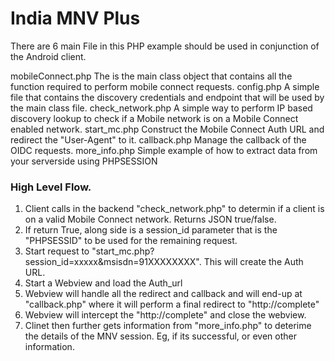 # India MNV Plus

There are 6 main File in this PHP example
should be used in conjunction of the Android client.

mobileConnect.php
   The is the main class object that contains all the function required to perform mobile connect requests.
config.php
   A simple file that contains the discovery credentials and endpoint that will be used by the main class file.
check_network.php
   A simple way to perform IP based discovery lookup to check if a Mobile network is on a Mobile Connect enabled network.
start_mc.php
   Construct the Mobile Connect Auth URL and redirect the "User-Agent" to it.
callback.php
   Manage the callback of the OIDC requests. 
more_info.php
   Simple example of how to extract data from your serverside using PHPSESSION

### High Level Flow.
1. Client calls in the backend "check_network.php" to determin if a client is on a valid Mobile Connect network. Returns JSON true/false.
2. If return True, along side is a session_id parameter that is the "PHPSESSID" to be used for the remaining request.
3. Start request to "start_mc.php?session_id=xxxxx&msisdn=91XXXXXXXX". This will create the Auth URL.
4. Start a Webview and load the Auth_url
5. Webview will handle all the redirect and callback and will end-up at "callback.php" where it will perform a final redirect to "http://complete"
6. Webview will intercept the "http://complete" and close the webview.
7. Clinet then further gets information from "more_info.php" to deterime the details of the MNV session. Eg, if its successful, or even other information.
